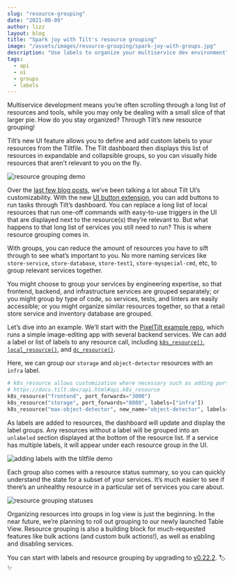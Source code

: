 ```yaml
---
slug: "resource-grouping"
date: "2021-08-09"
author: lizz
layout: blog
title: "Spark joy with Tilt's resource grouping"
image: "/assets/images/resource-grouping/spark-joy-with-groups.jpg"
description: "Use labels to organize your multiservice dev environment"
tags:
  - api
  - ui
  - groups
  - labels
---
```

Multiservice development means you’re often scrolling through a long list of resources and tools, while you may only be dealing with a small slice of that larger pie. How do you stay organized? Through Tilt’s new resource grouping!

Tilt’s new UI feature allows you to define and add custom labels to your resources from the Tiltfile. The Tilt dashboard then displays this list of resources in expandable and collapsible groups, so you can visually hide resources that aren’t relevant to you on the fly.

![resource grouping demo](/assets/images/resource-grouping/demo.gif)

Over the [last few blog posts][uibutton-intro-blog], we’ve been talking a lot about Tilt UI’s customizability. With the new [UI button extension][uibutton-ext], you can add buttons to run tasks through Tilt’s dashboard. You can replace a long list of local resources that run one-off commands with easy-to-use triggers in the UI that are displayed next to the resource(s) they’re relevant to. But what happens to that long list of services you still need to run? This is where resource grouping comes in.

With groups, you can reduce the amount of resources you have to sift through to see what’s important to you. No more naming services like `store-service`, `store-database`, `store-test1`, `store-myspecial-cmd`, etc, to group relevant services together.

You might choose to group your services by engineering expertise, so that frontend, backend, and infrastructure services are grouped separately; or you might group by type of code, so services, tests, and linters are easily accessible; or you might organize similar resources together, so that a retail store service and inventory database are grouped.

Let’s dive into an example. We’ll start with the [PixelTilt example repo][pixeltilt], which runs a simple image-editing app with several backend services. We can add a label or list of labels to any resource call, including [`k8s_resource()`][k8s-docs], [`local_resource()`][local-docs], and [`dc_resource()`][dc-docs].

Here, we can group our `storage` and `object-detector` resources with an `infra` label.

```python
# k8s_resource allows customization where necessary such as adding port forwards
# https://docs.tilt.dev/api.html#api.k8s_resource
k8s_resource("frontend", port_forwards="3000")
k8s_resource("storage", port_forwards="8080", labels=["infra"])
k8s_resource("max-object-detector", new_name="object-detector", labels=["infra"])
```

As labels are added to resources, the dashboard will update and display the label groups. Any resources without a label will be grouped into an `unlabeled` section displayed at the bottom of the resource list. If a service has multiple labels, it will appear under each resource group in the UI.

![adding labels with the tiltfile demo](/assets/images/resource-grouping/add-labels-demo.gif)

Each group also comes with a resource status summary, so you can quickly understand the state for a subset of your services. It’s much easier to see if there’s an unhealthy resource in a particular set of services you care about.

![resource grouping statuses](/assets/images/resource-grouping/grouping-statuses.png)

Organizing resources into groups in log view is just the beginning. In the near future, we’re planning to roll out grouping to our newly launched Table View. Resource grouping is also a building block for much-requested features like bulk actions (and custom bulk actions!), as well as enabling and disabling services. 

You can start with labels and resource grouping by upgrading to [v0.22.2][upgrade]. 🏷 ✨

[dc-docs]: https://docs.tilt.dev/api.html#api.dc_resource
[k8s-docs]: https://docs.tilt.dev/api.html#api.k8s_resource
[local-docs]: https://docs.tilt.dev/api.html#api.local_resource
[pixeltilt]: https://github.com/tilt-dev/pixeltilt
[uibutton-ext]: https://github.com/tilt-dev/tilt-extensions/tree/master/uibutton
[uibutton-intro-blog]: /2021/06/21/uibutton.html
[upgrade]: https://docs.tilt.dev/upgrade.html

